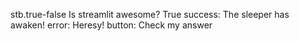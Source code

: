 stb.true-false
Is streamlit awesome?
True
success: The sleeper has awaken!
error: Heresy!
button: Check my answer